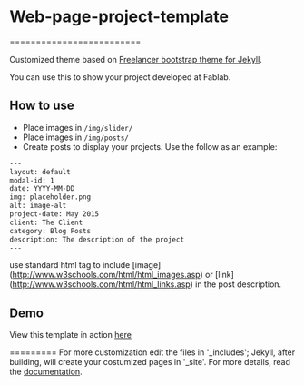 # Web-page-project-template
=========================

Customized theme based on [Freelancer bootstrap theme for Jekyll](https://github.com/jeromelachaud/freelancer-theme).

You can use this to show your project developed at Fablab.


## How to use

 - Place images in `/img/slider/`
 - Place images in `/img/posts/`
 - Create posts to display your projects. Use the follow as an example:
```txt
---
layout: default
modal-id: 1
date: YYYY-MM-DD
img: placeholder.png
alt: image-alt
project-date: May 2015
client: The Client
category: Blog Posts
description: The description of the project
---

```
use standard html tag to include [image] (http://www.w3schools.com/html/html_images.asp) or [link] (http://www.w3schools.com/html/html_links.asp) in the post description.


## Demo
View this template in action [here](http://alegueli.github.io/Web-page-project-template)

=========
For more customization edit the files in '_includes'; Jekyll, after building, will create your costumized pages in '_site'.
For more details, read the [documentation](http://jekyllrb.com/).

